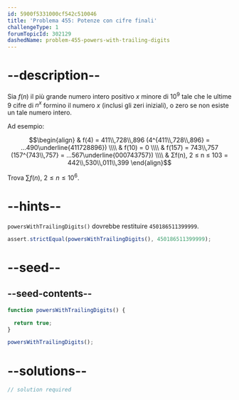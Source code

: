 ```yaml
---
id: 5900f5331000cf542c510046
title: 'Problema 455: Potenze con cifre finali'
challengeType: 1
forumTopicId: 302129
dashedName: problem-455-powers-with-trailing-digits
---
```


# --description--

Sia $f(n)$ il più grande numero intero positivo $x$ minore di ${10}^9$ tale che le ultime 9 cifre di $n^x$ formino il numero $x$ (inclusi gli zeri iniziali), o zero se non esiste un tale numero intero.

Ad esempio:

$$\begin{align}   & f(4) = 411\\,728\\,896 (4^{411\\,728\\,896} = ...490\underline{411728896}) \\\\
  & f(10) = 0 \\\\   & f(157) = 743\\,757 (157^{743\\,757} = ...567\underline{000743757}) \\\\
  & Σf(n), 2 ≤ n ≤ 103 = 442\\,530\\,011\\,399 \end{align}$$

Trova $\sum f(n)$, $2 ≤ n ≤ {10}^6$.

# --hints--

`powersWithTrailingDigits()` dovrebbe restituire `450186511399999`.

```js
assert.strictEqual(powersWithTrailingDigits(), 450186511399999);
```

# --seed--

## --seed-contents--

```js
function powersWithTrailingDigits() {

  return true;
}

powersWithTrailingDigits();
```

# --solutions--

```js
// solution required
```
